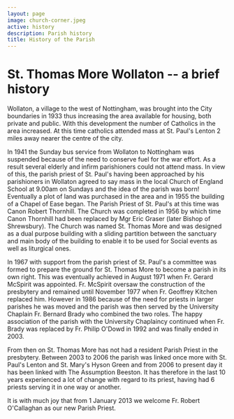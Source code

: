 ```yaml
---
layout: page
image: church-corner.jpeg
active: history
description: Parish history
title: History of the Parish
---
```


# St. Thomas More Wollaton -- a brief history

Wollaton, a village to the west of Nottingham, was brought into the City boundaries in 1933 thus increasing the area available for housing, both private and public. With this development the number of Catholics in the area increased. At this time catholics attended mass at St. Paul's Lenton 2 miles away nearer the centre of the city.

In 1941 the Sunday bus service from Wollaton to Nottingham was suspended because of the need to conserve fuel for the war effort. As a result several elderly and infirm parishioners could not attend mass. In view of this, the parish priest of St. Paul's having been approached by his parishioners in Wollaton agreed to say mass in the local Church of England School at 9.00am on Sundays and the idea of the parish was born! Eventually a plot of land was purchased in the area and in 1955 the building of a Chapel of Ease began. The Parish Priest of St. Paul's at this time was Canon Robert Thornhill. The Church was completed in 1956 by which time Canon Thornhill had been replaced by Mgr Eric Graser (later Bishop of Shrewsbury). The Church was named St. Thomas More and was designed as a dual purpose building with a sliding partition between the sanctuary and main body of the building to enable it to be used for Social events as well as liturgical ones.

In 1967 with support from the parish priest of St. Paul's a committee was formed to prepare the ground for St. Thomas More to become a parish in its own right. This was eventually achieved in August 1971 when Fr. Gerard McSpirit was appointed. Fr. McSpirit oversaw the construction of the presbytery and remained until November 1977 when Fr. Geoffrey Kitchen replaced him. However in 1986 because of the need for priests in larger parishes he was moved and the parish was then served by the University Chaplain Fr. Bernard Brady who combined the two roles. The happy association of the parish with the University Chaplaincy continued when Fr. Brady was replaced by Fr. Philip O'Dowd in 1992 and was finally ended in 2003.

From then on St. Thomas More has not had a resident Parish Priest in the presbytery. Between 2003 to 2006 the parish was linked once more with St. Paul's Lenton and St. Mary's Hyson Green and from 2006 to present day it has been linked with The Assumption Beeston. It has therefore in the last 10 years experienced a lot of change with regard to its priest, having had 6 priests serving it in one way or another.

It is with much joy that from 1 January 2013 we welcome Fr. Robert O'Callaghan
as our new Parish Priest.

